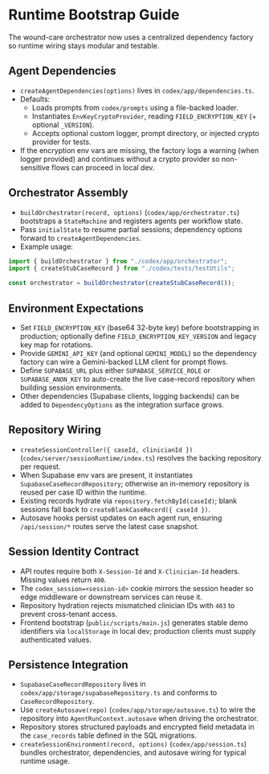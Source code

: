 # Runtime Bootstrap Guide

The wound-care orchestrator now uses a centralized dependency factory so runtime wiring stays modular and testable.

## Agent Dependencies
- `createAgentDependencies(options)` lives in `codex/app/dependencies.ts`.
- Defaults:
  - Loads prompts from `codex/prompts` using a file-backed loader.
  - Instantiates `EnvKeyCryptoProvider`, reading `FIELD_ENCRYPTION_KEY` (+ optional `_VERSION`).
  - Accepts optional custom logger, prompt directory, or injected crypto provider for tests.
- If the encryption env vars are missing, the factory logs a warning (when logger provided) and continues without a crypto provider so non-sensitive flows can proceed in local dev.

## Orchestrator Assembly
- `buildOrchestrator(record, options)` (`codex/app/orchestrator.ts`) bootstraps a `StateMachine` and registers agents per workflow state.
- Pass `initialState` to resume partial sessions; dependency options forward to `createAgentDependencies`.
- Example usage:

```ts
import { buildOrchestrator } from "./codex/app/orchestrator";
import { createStubCaseRecord } from "./codex/tests/testUtils";

const orchestrator = buildOrchestrator(createStubCaseRecord());
```

## Environment Expectations
- Set `FIELD_ENCRYPTION_KEY` (base64 32-byte key) before bootstrapping in production; optionally define `FIELD_ENCRYPTION_KEY_VERSION` and legacy key map for rotations.
- Provide `GEMINI_API_KEY` (and optional `GEMINI_MODEL`) so the dependency factory can wire a Gemini-backed LLM client for prompt flows.
- Define `SUPABASE_URL` plus either `SUPABASE_SERVICE_ROLE` or `SUPABASE_ANON_KEY` to auto-create the live case-record repository when building session environments.
- Other dependencies (Supabase clients, logging backends) can be added to `DependencyOptions` as the integration surface grows.

## Repository Wiring
- `createSessionController({ caseId, clinicianId })` (`codex/server/sessionRuntime/index.ts`) resolves the backing repository per request.
- When Supabase env vars are present, it instantiates `SupabaseCaseRecordRepository`; otherwise an in-memory repository is reused per case ID within the runtime.
- Existing records hydrate via `repository.fetchById(caseId)`; blank sessions fall back to `createBlankCaseRecord({ caseId })`.
- Autosave hooks persist updates on each agent run, ensuring `/api/session/*` routes serve the latest case snapshot.

## Session Identity Contract
- API routes require both `X-Session-Id` and `X-Clinician-Id` headers. Missing values return `400`.
- The `codex_session=<session-id>` cookie mirrors the session header so edge middleware or downstream services can reuse it.
- Repository hydration rejects mismatched clinician IDs with `403` to prevent cross-tenant access.
- Frontend bootstrap (`public/scripts/main.js`) generates stable demo identifiers via `localStorage` in local dev; production clients must supply authenticated values.

## Persistence Integration
- `SupabaseCaseRecordRepository` lives in `codex/app/storage/supabaseRepository.ts` and conforms to `CaseRecordRepository`.
- Use `createAutosave(repo)` (`codex/app/storage/autosave.ts`) to wire the repository into `AgentRunContext.autosave` when driving the orchestrator.
- Repository stores structured payloads and encrypted field metadata in the `case_records` table defined in the SQL migrations.
- `createSessionEnvironment(record, options)` (`codex/app/session.ts`) bundles orchestrator, dependencies, and autosave wiring for typical runtime usage.
